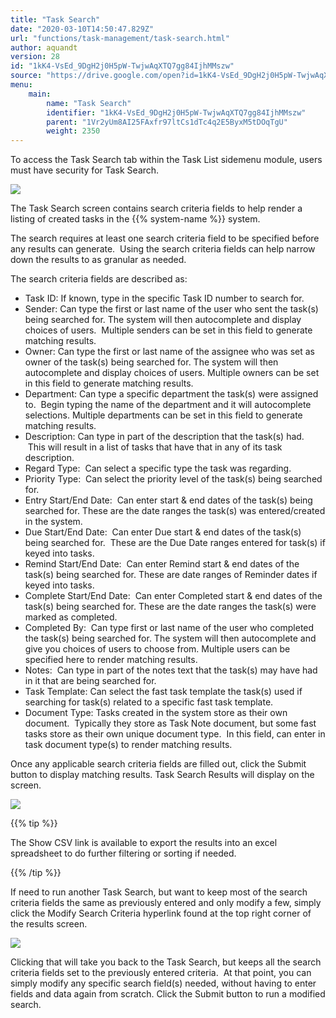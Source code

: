 ```yaml
---
title: "Task Search"
date: "2020-03-10T14:50:47.829Z"
url: "functions/task-management/task-search.html"
author: aquandt
version: 28
id: "1kK4-VsEd_9DgH2j0H5pW-TwjwAqXTQ7gg84IjhMMszw"
source: "https://drive.google.com/open?id=1kK4-VsEd_9DgH2j0H5pW-TwjwAqXTQ7gg84IjhMMszw"
menu:
    main:
        name: "Task Search"
        identifier: "1kK4-VsEd_9DgH2j0H5pW-TwjwAqXTQ7gg84IjhMMszw"
        parent: "1Vr2yUm8AI25FAxfr97ltCs1dTc4q2E5ByxM5tDOqTgU"
        weight: 2350
---
```

To access the Task Search tab within the Task List sidemenu module, users must have security for Task Search.



![](task-search.images/image1.png)



The Task Search screen contains search criteria fields to help render a listing of created tasks in the {{% system-name %}} system.

The search requires at least one search criteria field to be specified before any results can generate.  Using the search criteria fields can help narrow down the results to as granular as needed.

The search criteria fields are described as:

* Task ID: If known, type in the specific Task ID number to search for.
* Sender: Can type the first or last name of the user who sent the task(s) being searched for. The system will then autocomplete and display choices of users.  Multiple senders can be set in this field to generate matching results.
* Owner: Can type the first or last name of the assignee who was set as owner of the task(s) being searched for. The system will then autocomplete and display choices of users. Multiple owners can be set in this field to generate matching results.
* Department: Can type a specific department the task(s) were assigned to.  Begin typing the name of the department and it will autocomplete selections. Multiple departments can be set in this field to generate matching results.
* Description: Can type in part of the description that the task(s) had.  This will result in a list of tasks that have that in any of its task description.
* Regard Type:  Can select a specific type the task was regarding.
* Priority Type:  Can select the priority level of the task(s) being searched for.
* Entry Start/End Date:  Can enter start & end dates of the task(s) being searched for. These are the date ranges the task(s) was entered/created in the system.
* Due Start/End Date:  Can enter Due start & end dates of the task(s) being searched for.  These are the Due Date ranges entered for task(s) if keyed into tasks.
* Remind Start/End Date:  Can enter Remind start & end dates of the task(s) being searched for. These are date ranges of Reminder dates if keyed into tasks.
* Complete Start/End Date:  Can enter Completed start & end dates of the task(s) being searched for. These are the date ranges the task(s) were marked as completed.
* Completed By:  Can type first or last name of the user who completed the task(s) being searched for. The system will then autocomplete and give you choices of users to choose from. Multiple users can be specified here to render matching results.
* Notes:  Can type in part of the notes text that the task(s) may have had in it that are being searched for.
* Task Template: Can select the fast task template the task(s) used if searching for task(s) related to a specific fast task template.
* Document Type: Tasks created in the system store as their own document.  Typically they store as Task Note document, but some fast tasks store as their own unique document type.  In this field, can enter in task document type(s) to render matching results.

Once any applicable search criteria fields are filled out, click the Submit button to display matching results. Task Search Results will display on the screen.



![](task-search.images/image2.png)



{{% tip %}}

The Show CSV link is available to export the results into an excel spreadsheet to do further filtering or sorting if needed.

{{% /tip %}}


If need to run another Task Search, but want to keep most of the search criteria fields the same as previously entered and only modify a few, simply click the Modify Search Criteria hyperlink found at the top right corner of the results screen.



![](task-search.images/image3.png)



Clicking that will take you back to the Task Search, but keeps all the search criteria fields set to the previously entered criteria.  At that point, you can simply modify any specific search field(s) needed, without having to enter fields and data again from scratch. Click the Submit button to run a modified search.



